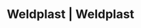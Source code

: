 ---
Link: "file:/Users/vinayakpatel/Downloads/www.weldplast.cz/sk/eshop_products_compare/add/eshop-products-variant728"
product_name: "null"
product_id: "null"
title: "Weldplast | Weldplast"
product_desc: ""
product_specs: ""
product_downloads: ""
href: ""
accessories: ""
similar_products: ""
---
